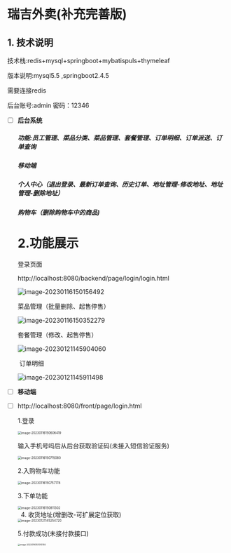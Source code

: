 <meta name="referrer" content="no-referrer">

# 瑞吉外卖(补充完善版)



## 1. 技术说明

技术栈:redis+mysql+springboot+mybatispuls+thymeleaf

版本说明:mysql5.5 ,springboot2.4.5 

需要连接redis

后台账号:admin    密码：12346

- [ ] **后台系统**

  ##### 功能:员工管理、菜品分类、菜品管理、套餐管理、订单明细、订单派送、订单查询

  

  ##### 移动端

  ##### 个人中心（退出登录、最新订单查询、历史订单、地址管理-修改地址、地址管理-删除地址）

  ##### 购物车（删除购物车中的商品)

  

  # 2.功能展示

  登录页面

  http://localhost:8080/backend/page/login/login.html

  

  ![image-20230116150156492](https://i0.hdslb.com/bfs/album/bfd60d28b13238f78f50fb39dce158f4708d1c46.png)

  

  菜品管理（批量删除、起售停售）

  ![image-20230116150352279](https://i0.hdslb.com/bfs/album/5443905490ec3302f9ca24227ec41800697837e1.png)

  套餐管理（修改、起售停售）

  ![image-20230121145904060](https://i0.hdslb.com/bfs/album/dfe583baed1379b45aa895480e31947d966a4777.png)

  ​	订单明细

  ![image-20230121145911498](https://i0.hdslb.com/bfs/album/964d048d2f62a5e4faa1b0d8649c15100f559664.png)

- [ ] **移动端**
  
- [ ] http://localhost:8080/front/page/login.html
  
  1.登录
  
  <img src="https://i0.hdslb.com/bfs/album/91f36b611bbaddbb770c1ccdbeeb29bcdc5bc9df.png" alt="image-20230116150606419" style="zoom:50%;" />
  
  输入手机号吗后从后台获取验证码(未接入短信验证服务)
  
  <img src="https://i0.hdslb.com/bfs/album/de4c5c194ff25e2f4107a95e3ded22deb3d31ca2.png" alt="image-20230116150715080" style="zoom:50%;" />
  
  
  
  2.入购物车功能
  
  <img src="https://i0.hdslb.com/bfs/album/9984e9e04b8ace940eee18a948989882c3e449af.png" alt="image-20230116150757178" style="zoom:50%;" />
  
  3.下单功能
  
  <img src="https://i0.hdslb.com/bfs/album/117e524cba875987c00828609e3d9db8deeea9ea.png" alt="image-20230116150811302" style="zoom:50%;" />
  
  4. 收货地址(增删改-可扩展定位获取)
  
  <img src="https://i0.hdslb.com/bfs/album/f0c770a00722613c6d448b25a0b3c1445d767b91.png" alt="image-20230121145254720" style="zoom:50%;" />
  
  5.付款成功(未接付款接口)
  
  <img src="https://i0.hdslb.com/bfs/album/fb19b24a9aad338707ac82d99cd48792e03af798.png" alt="image-20230116151010766" style="zoom: 33%;" />
  
  ​    



